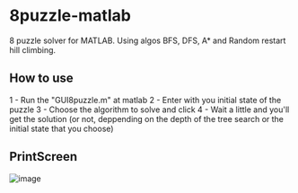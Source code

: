 # 8puzzle-matlab
8 puzzle solver for MATLAB. Using algos BFS, DFS, A* and Random restart hill climbing.

## How to use
1 - Run the "GUI8puzzle.m" at matlab
2 - Enter with you initial state of the puzzle
3 - Choose the algorithm to solve and click
4 - Wait a little and you'll get the solution (or not, deppending on the depth of the tree search or the initial state that you choose)

## PrintScreen
![image](https://user-images.githubusercontent.com/32344294/57545392-8e07a180-7330-11e9-93f9-8ac36eaaef21.png)
